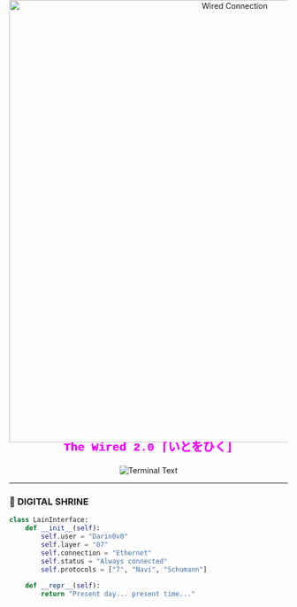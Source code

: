 <div align="center">
  <!-- Full-width animated background -->
  <img src="https://fauux.neocities.org/wiredLogInNew_512px_06.gif" width="800" style="margin: -50px 0 -30px 0" alt="Wired Connection">

  <!-- Instant glitch header with inline animation -->
  <h2 style="
    background: linear-gradient(90deg, #7F16EE 0%, #FF00FF 100%);
    -webkit-background-clip: text;
    -webkit-text-fill-color: transparent;
    font-family: 'Courier New', monospace;
    animation: glitch 1s linear infinite;
    margin: 0;
  ">
   
The Wired 2.0
⌈いとをひく⌋

  </h2>

  <!-- Pre-loaded typing animation -->
  <img src="https://readme-typing-svg.demolab.com?font=Roboto+Mono&weight=600&duration=0&color=7F16EE&width=435&lines=CONNECTED+TO+THE+WIRED;PROTOCOL+7+ACTIVATED;USER%3A+DARIN0V0" alt="Terminal Text">
</div>

<!-- CSS Glitch Effect -->
<style>
  @keyframes glitch {
    0% { text-shadow: 0.05em 0 0 #FF00FF, -0.05em -0.025em 0 #7F16EE; }
    25% { text-shadow: -0.05em -0.025em 0 #FF00FF, 0.025em 0.025em 0 #7F16EE; }
    50% { text-shadow: 0.025em 0.05em 0 #FF00FF, 0.05em 0 0 #7F16EE; }
    100% { text-shadow: -0.025em 0 0 #FF00FF, -0.025em -0.025em 0 #7F16EE; }
  }
</style>

---

### 💾 **DIGITAL SHRINE**  
```python
class LainInterface:
    def __init__(self):
        self.user = "Darin0v0"
        self.layer = "07"
        self.connection = "Ethernet"
        self.status = "Always connected"
        self.protocols = ["7", "Navi", "Schumann"]
    
    def __repr__(self):
        return "Present day... present time..."
